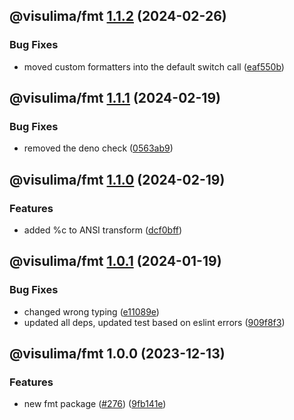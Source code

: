 ## @visulima/fmt [1.1.2](https://github.com/visulima/visulima/compare/@visulima/fmt@1.1.1...@visulima/fmt@1.1.2) (2024-02-26)


### Bug Fixes

* moved custom formatters into the default switch call ([eaf550b](https://github.com/visulima/visulima/commit/eaf550bd72f464e86a50e713410d41e068ebf953))

## @visulima/fmt [1.1.1](https://github.com/visulima/visulima/compare/@visulima/fmt@1.1.0...@visulima/fmt@1.1.1) (2024-02-19)


### Bug Fixes

* removed the deno check ([0563ab9](https://github.com/visulima/visulima/commit/0563ab993d1634dd64591b0ef6402a87bc84def9))

## @visulima/fmt [1.1.0](https://github.com/visulima/visulima/compare/@visulima/fmt@1.0.1...@visulima/fmt@1.1.0) (2024-02-19)


### Features

* added %c to ANSI transform ([dcf0bff](https://github.com/visulima/visulima/commit/dcf0bffdc591ccb60106fa03a99c2d16d11c5a23))

## @visulima/fmt [1.0.1](https://github.com/visulima/visulima/compare/@visulima/fmt@1.0.0...@visulima/fmt@1.0.1) (2024-01-19)


### Bug Fixes

* changed wrong typing ([e11089e](https://github.com/visulima/visulima/commit/e11089eba1045f0db46866a5093df3bd8b111aaf))
* updated all deps, updated test based on eslint errors ([909f8f3](https://github.com/visulima/visulima/commit/909f8f384804d7ef140354ab44f867532dbc9847))

## @visulima/fmt 1.0.0 (2023-12-13)


### Features

* new fmt package ([#276](https://github.com/visulima/visulima/issues/276)) ([9fb141e](https://github.com/visulima/visulima/commit/9fb141e31236a3ef7b9e8bc5623dc40d8dd194db))
